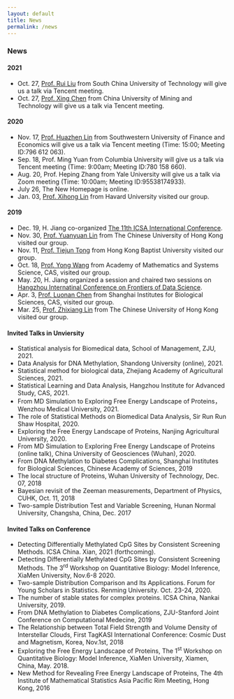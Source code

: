 ```yaml
---
layout: default
title: News
permalink: /news
---
```


### News
#### 2021
- Oct. 27, [Prof. Rui Liu](http://www2.scut.edu.cn/math/2017/1227/c14582a242135/page.htm) from South China University of Technology will give us a talk via Tencent meeting.
- Oct. 27, [Prof. Xing Chen](http://xwzx.cumt.edu.cn/9c/5e/c521a433246/page.htm) from China University of Mining and Technology will give us a talk via Tencent meeting.

#### 2020
- Nov. 17, [Prof. Huazhen Lin](https://stat.swufe.edu.cn/info/1046/1401.htm) from Southwestern University of Finance and Economics will give us a talk via Tencent meeting (Time: 15:00; Meeting ID:796 612 063).
- Sep. 18, Prof. Ming Yuan from Columbia University will give us a talk via Tencent meeting (Time: 9:00am; Meeting ID:780 158 660).
- Aug. 20, Prof. Heping Zhang from Yale University will give us a talk via Zoom meeting (Time: 10:00am; Meeting ID:95538174933).
- July 26, The New Homepage is online.
- Jan. 03, [Prof. Xihong Lin](https://content.sph.harvard.edu/xlin/) from Havard University visited our group. 

#### 2019
- Dec. 19, H. Jiang co-organized [The 11th ICSA International Conference](http://cds.zju.edu.cn/ICSA2019.aspx?k1=4&k2=79&k3=80).
- Nov. 30, [Prof. Yuanyuan Lin](http://www.sta.cuhk.edu.hk/YLin/default.aspx) from The Chinese University of Hong Kong visited our group.
- Nov. 11, [Prof. Tiejun Tong](http://www.math.hkbu.edu.hk/~tongt/) from Hong Kong Baptist University visited our group.
- Oct. 18, [Prof. Yong Wang](http://wanglab.amss.ac.cn/) from Academy of Mathematics and Systems Science, CAS, visited our group.
- May. 20, H. Jiang organized a session and chaired two sessions on [Hangzhou Internatinal Conference on Frontiers of Data Science](http://www.zjuyh.com/sjkx2019/rb/?sectionid=2f15c46e-f5f9-e811-941a-93c279b249f5).
- Apr. 3, [Prof. Luonan Chen](http://sysbio.sibcb.ac.cn/cb/chenlab/LuonanChen.htm) from Shanghai Institutes for Biological Sciences, CAS, visited our group.
- Mar. 25, [Prof. Zhixiang Lin](https://www.sta.cuhk.edu.hk/People/Faculty.aspx?udt_506_param_detail=622) from The Chinese University of Hong Kong visited our group.

#### Invited Talks in Unviersity
- Statistical analysis for Biomedical data, School of Management, ZJU, 2021.
- Data Analysis for DNA Methylation, Shandong University (online), 2021.
- Statistical method for biological data, Zhejiang Academy of Agricultural Sciences, 2021.
- Statistical Learning and Data Analysis, Hangzhou Institute for Advanced Study, CAS, 2021.
- From MD Simulation to Exploring Free Energy Landscape of Proteins，Wenzhou Medical University, 2021.
- The role of Statistical Methods on Biomedical Data Analysis, Sir Run Run Shaw Hospital, 2020.
- Exploring the Free Energy Landscape of Proteins, Nanjing Agricultural University, 2020.
- From MD Simulation to Exploring Free Energy Landscape of Proteins (online talk), China University of Geosciences (Wuhan), 2020.
- From DNA Methylation to Diabetes Complications, Shanghai Institutes for Biological Sciences, Chinese Academy of Sciences, 2019
- The local structure of Proteins, Wuhan University of Technology, Dec. 07, 2018
- Bayesian revisit of the  Zeeman measurements,  Department of Physics,  CUHK, Oct. 11,  2018
- Two-sample Distribution Test and Variable Screening, Hunan Normal University, Changsha, China, Dec. 2017

#### Invited Talks on Conference
- Detecting Differentially Methylated CpG Sites by Consistent Screening Methods. ICSA China. Xian, 2021 (forthcoming).
- Detecting Differentially Methylated CpG Sites by Consistent Screening Methods. The 3<sup>rd</sup> Workshop on Quantitative Biology: Model Inference, XiaMen University, Nov.6-8 2020.
- Two-sample Distribution Comparison and Its Applications. Forum for Young Scholars in Statistics. Renming University. Oct. 23-24, 2020.
- The number of stable states for complex proteins. ICSA China, Nankai University, 2019.
- From DNA Methylation to Diabetes Complications, ZJU-Stanford Joint Conference on Computational Medecine, 2019
- The Relationship between Total Field Strength and Volume Density of Interstellar Clouds, First TagKASI International Conference: Cosmic Dust and Magnetism, Korea, Nov.1st, 2018
- Exploring the Free Energy Landscape of Proteins, The 1<sup>st</sup> Workshop on Quantitative Biology: Model Inference, XiaMen University, Xiamen, China, May. 2018.
- New Method for Revealing Free Energy Landscape of Proteins, The 4th Institute of Mathematical Statistics Asia Pacific Rim Meeting, Hong Kong, 2016









